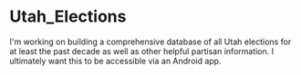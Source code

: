 # Utah_Elections
I'm working on building a comprehensive database of all Utah elections for at least the past decade as well as other helpful partisan information. I ultimately want this to be accessible via an Android app.
